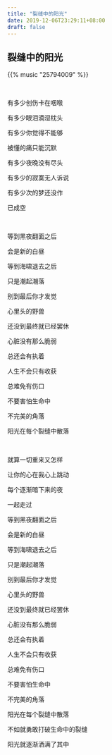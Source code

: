 ```yaml
---
title: "裂缝中的阳光"
date: 2019-12-06T23:29:11+08:00
draft: false
---
```


## 裂缝中的阳光

{{% music "25794009" %}}

<br/>

有多少创伤卡在咽喉

有多少眼泪滴湿枕头

有多少你觉得不能够

被懂的痛只能沉默

有多少夜晚没有尽头

有多少的寂寞无人诉说

有多少次的梦还没作

已成空

<br/>

等到黑夜翻面之后

会是新的白昼

等到海啸退去之后

只是潮起潮落

别到最后你才发觉

心里头的野兽

还没到最终就已经罢休

心脏没有那么脆弱

总还会有执着

人生不会只有收获

总难免有伤口

不要害怕生命中

不完美的角落

阳光在每个裂缝中散落

<br/>

就算一切重来又怎样

让你的心在我心上跳动

每个逐渐暗下来的夜

一起走过

等到黑夜翻面之后

会是新的白昼

等到海啸退去之后

只是潮起潮落

别到最后你才发觉

心里头的野兽

还没到最终就已经罢休

心脏没有那么脆弱

总还会有执着

人生不会只有收获

总难免有伤口

不要害怕生命中

不完美的角落

阳光在每个裂缝中散落

不如就勇敢打破生命中的裂缝

阳光就逐渐洒满了其中
